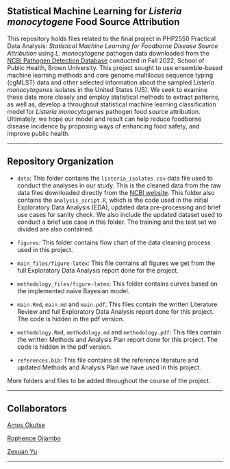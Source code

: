 ## Statistical Machine Learning for *Listeria monocytogene* Food Source Attribution

This repository holds files related to the final project in PHP2550 Practical Data Analysis: *Statistical Machine Learning for Foodborne Disease Source Attribution* using *L. monocytogene* pathogen data downloaded from the [NCBI Pathogen Detection Database](https://www.ncbi.nlm.nih.gov/pathogens/) conducted in Fall 2022, School of Public Health, Brown University. This project sought to use ensemble-based machine learning methods and core genome multilocus sequence typing (cgMLST) data and other selected information about the sampled *Listeria monocytogenes* isolates in the United States (US). We seek to examine these data more closely and employ statistical methods to extract patterns, as well as, develop a throughout statistical machine learning classification model for *Listeria monocytogenes* pathogen
food source attribution. Ultimately, we hope our model and result can help reduce foodborne disease incidence by proposing ways of enhancing food safety, and improve public health. 

------------------------------------------------------------

## Repository Organization 

- `data`: This folder contains the `listeria_isolates.csv` data file used to conduct the analyses in our study. This is the cleaned data from the raw data files downloaded directly from the [NCBI website](https://www.ncbi.nlm.nih.gov/pathogens/). This folder also contains the `analysis_script.R`, which is the code used in the initial Exploratory Data Analysis (EDA), updated data pre-processing and brief use cases for sanity check. We also include the updated dataset used to conduct a brief use case in this folder. The training and the test set we divided are also contained.

- `figures`: This folder contains flow chart of the data cleaning process used in this project. 

- `main_files/figure-latex`: This file contains all figures we get from the full Exploratory Data Analysis report done for the project.

- `methodology_files/figure-latex`: This folder contains curves based on the implemented naive Bayesian model.

- `main.Rmd`, `main.md` and `main.pdf`: This files contain the written Literature Review and full Exploratory Data Analysis report done for this project. The code is hidden in the pdf version. 

- `methodology.Rmd`, `methodology.md` and `methodology.pdf`: This files contain the written Methods and Analysis Plan report done for this project. The code is hidden in the pdf version. 

- `references.bib`: This file contains all the reference literature and updated Methods and Analysis Plan we have used in this project.

More folders and files to be added throughout the course of the project.

-------------------------------------------------------------
## Collaborators

[Amos Okutse](https://github.com/okutse)

[Rophence Ojiambo](https://github.com/rophenceojiambo)

[Zexuan Yu](https://github.com/xueshenfec)

-------------------------------------------------------------
